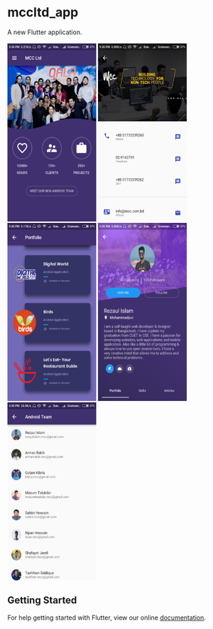 # mccltd_app

A new Flutter application.<br><br>
<img src="https://github.com/therezacuet/MCC-Ltd-Porfolio-App/blob/master/home.png" width="200" height="400">
<img src="https://github.com/therezacuet/MCC-Ltd-Porfolio-App/blob/master/contact.png" width="200" height="400">
<img src="https://github.com/therezacuet/MCC-Ltd-Porfolio-App/blob/master/portfolio.png" width="200" height="400">
<img src="https://github.com/therezacuet/MCC-Ltd-Porfolio-App/blob/master/team%20details.png" width="200" height="400">
<img src="https://github.com/therezacuet/MCC-Ltd-Porfolio-App/blob/master/team.png" width="200" height="400">

## Getting Started

For help getting started with Flutter, view our online
[documentation](http://flutter.io/).
